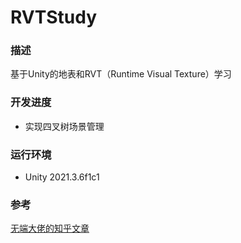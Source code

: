 # RVTStudy

### 描述

基于Unity的地表和RVT（Runtime Visual Texture）学习

### 开发进度

- 实现四叉树场景管理

### 运行环境

- Unity 2021.3.6f1c1

### 参考

[无端大佬的知乎文章](https://zhuanlan.zhihu.com/p/552748937)
